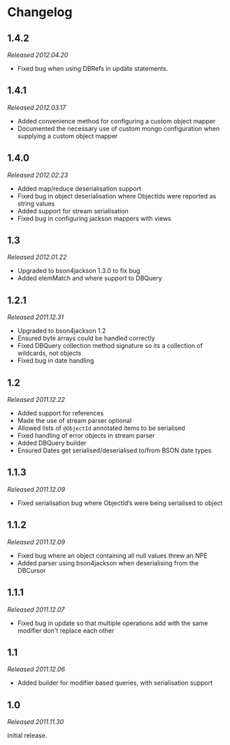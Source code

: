 Changelog
=========

1.4.2
-----

_Released 2012.04.20_

* Fixed bug when using DBRefs in update statements.

1.4.1
-----

_Released 2012.03.17_

* Added convenience method for configuring a custom object mapper
* Documented the necessary use of custom mongo configuration when supplying a custom object mapper

1.4.0
-----

_Released 2012.02.23_

* Added map/reduce deserialisation support
* Fixed bug in object deserialisation where ObjectIds were reported as string values
* Added support for stream serialisation
* Fixed bug in configuring jackson mappers with views

1.3
---

_Released 2012.01.22_

* Upgraded to bson4jackson 1.3.0 to fix bug
* Added elemMatch and where support to DBQuery

1.2.1
-----

_Released 2011.12.31_

* Upgraded to bson4jackson 1.2
* Ensured byte arrays could be handled correctly
* Fixed DBQuery collection method signature so its a collection of wildcards, not objects
* Fixed bug in date handling

1.2
---

_Released 2011.12.22_

* Added support for references
* Made the use of stream parser optional
* Allowed lists of `@ObjectId` annotated items to be serialised
* Fixed handling of error objects in stream parser
* Added DBQuery builder
* Ensured Dates get serialised/deserialised to/from BSON date types

1.1.3
-----

_Released 2011.12.09_

* Fixed serialisation bug where ObjectId’s were being serialised to object

1.1.2
-----

_Released 2011.12.09_

* Fixed bug where an object containing all null values threw an NPE
* Added parser using bson4jackson when deserialising from the DBCursor

1.1.1
-----

_Released 2011.12.07_

* Fixed bug in update so that multiple operations add with the same modifier don't replace each other

1.1
---

_Released 2011.12.06_

* Added builder for modifier based queries, with serialisation support

1.0
---

_Released 2011.11.30_

Initial release.
